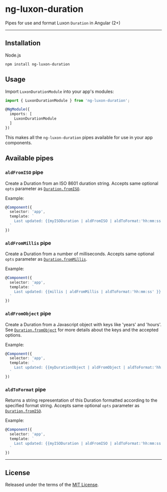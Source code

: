 # ng-luxon-duration

Pipes for use and format Luxon `Duration` in Angular (2+)

---

Installation
------------

Node.js

`npm install ng-luxon-duration`

Usage
-----

Import `LuxonDurationModule` into your app's modules:

``` typescript
import { LuxonDurationModule } from 'ng-luxon-duration';

@NgModule({
  imports: [
    LuxonDurationModule
  ]
})
```

This makes all the `ng-luxon-duration` pipes available for use in your app components.

Available pipes
---------------

### `aldFromISO` pipe

Create a Duration from an ISO 8601 duration string. Accepts same optional `opts` parameter as [`Duration.fromISO`](https://moment.github.io/luxon/docs/class/src/duration.js~Duration.html#static-method-fromISO).

Example:

``` typescript
@Component({
  selector: 'app',
  template: `
    Last updated: {{myISODuration | aldFromISO | aldToFormat:'hh:mm:ss' }}
  `
})
```

### `aldFromMillis` pipe

Create a Duration from a number of milliseconds. Accepts same optional `opts` parameter as [`Duration.fromMillis`](https://moment.github.io/luxon/docs/class/src/duration.js~Duration.html#static-method-fromMillis).

Example:

``` typescript
@Component({
  selector: 'app',
  template: `
    Last updated: {{millis | aldFromMillis | aldToFormat:'hh:mm:ss' }}
  `
})
```
### `aldFromObject` pipe

Create a Duration from a Javascript object with keys like 'years' and 'hours'. See [`Duration.fromObject`](https://moment.github.io/luxon/docs/class/src/duration.js~Duration.html#static-method-fromObject) for more details about the keys and the accepted options.

Example:

``` typescript
@Component({
  selector: 'app',
  template: `
    Last updated: {{myDurationObject | aldFromObject | aldToFormat:'hh:mm:ss' }}
  `
})
```

### `aldToFormat` pipe

Returns a string representation of this Duration formatted according to the specified format string.  Accepts same optional `opts` parameter as [`Duration.fromISO`](https://moment.github.io/luxon/docs/class/src/duration.js~Duration.html#instance-method-toFormat).

Example:

``` typescript
@Component({
  selector: 'app',
  template: `
    Last updated: {{myISODuration | aldFromISO | aldToFormat:'hh:mm:ss' }}
  `
})
```

---

## License

Released under the terms of the [MIT License](LICENSE).